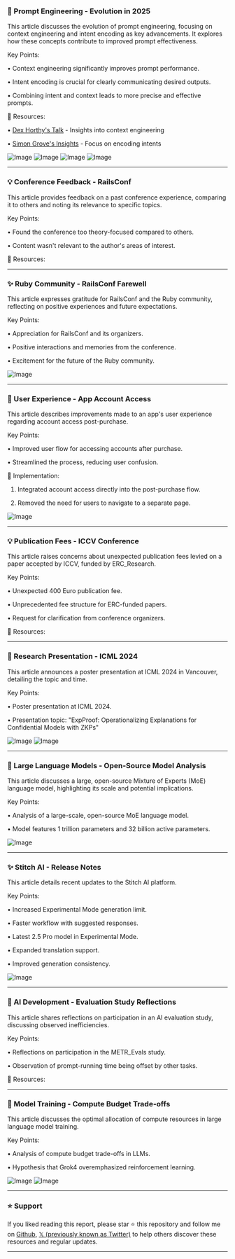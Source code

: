 ### 🤖 Prompt Engineering - Evolution in 2025

This article discusses the evolution of prompt engineering, focusing on context engineering and intent encoding as key advancements.  It explores how these concepts contribute to improved prompt effectiveness.


Key Points:

• Context engineering significantly improves prompt performance.


• Intent encoding is crucial for clearly communicating desired outputs.


• Combining intent and context leads to more precise and effective prompts.



🔗 Resources:

• [Dex Horthy's Talk](https://x.com/dexhorthy) -  Insights into context engineering

• [Simon Grove's Insights](https://x.com/sgrove) -  Focus on encoding intents

![Image](https://pbs.twimg.com/media/Gvl2g7mWoAAW8Ej?format=jpg&name=small)
![Image](https://pbs.twimg.com/media/GvlzOBvWEAMUxNj?format=jpg&name=240x240)
![Image](https://pbs.twimg.com/media/Gvl1SrRaQAAx2zi?format=jpg&name=120x120)
![Image](https://pbs.twimg.com/media/Gvl2EiObsAIC1DC?format=png&name=240x240)


---

### 💡 Conference Feedback - RailsConf

This article provides feedback on a past conference experience, comparing it to others and noting its relevance to specific topics.


Key Points:

• Found the conference too theory-focused compared to others.


•  Content wasn't relevant to the author's areas of interest.



🔗 Resources:


---

### ✨ Ruby Community - RailsConf Farewell

This article expresses gratitude for RailsConf and the Ruby community, reflecting on positive experiences and future expectations.


Key Points:

•  Appreciation for RailsConf and its organizers.


•  Positive interactions and memories from the conference.


•  Excitement for the future of the Ruby community.


![Image](https://pbs.twimg.com/media/GvrQgArXkAAwAhv?format=jpg&name=small)


---

### 🚀 User Experience - App Account Access

This article describes improvements made to an app's user experience regarding account access post-purchase.


Key Points:

• Improved user flow for accessing accounts after purchase.


• Streamlined the process, reducing user confusion.



🚀 Implementation:

1. Integrated account access directly into the post-purchase flow.


2. Removed the need for users to navigate to a separate page.



![Image](https://pbs.twimg.com/media/Gvp7swpXIAAEwjI?format=jpg&name=small)


---

### 💡 Publication Fees - ICCV Conference

This article raises concerns about unexpected publication fees levied on a paper accepted by ICCV, funded by ERC_Research.


Key Points:

•  Unexpected 400 Euro publication fee.


•  Unprecedented fee structure for ERC-funded papers.


•  Request for clarification from conference organizers.


🔗 Resources:


---

### 🚀 Research Presentation - ICML 2024

This article announces a poster presentation at ICML 2024 in Vancouver, detailing the topic and time.


Key Points:

• Poster presentation at ICML 2024.


•  Presentation topic: "ExpProof: Operationalizing Explanations for Confidential Models with ZKPs"



![Image](https://pbs.twimg.com/media/GvgfKShXoAAMBEv?format=jpg&name=large)
![Image](https://pbs.twimg.com/media/GvgfgzaW4AA_1O-?format=jpg&name=small)


---

### 🤖 Large Language Models - Open-Source Model Analysis

This article discusses a large, open-source Mixture of Experts (MoE) language model, highlighting its scale and potential implications.


Key Points:

•  Analysis of a large-scale, open-source MoE language model.


•  Model features 1 trillion parameters and 32 billion active parameters.



![Image](https://pbs.twimg.com/media/GvldjKMXEAAAJ1Z?format=jpg&name=small)


---

### ✨ Stitch AI - Release Notes

This article details recent updates to the Stitch AI platform.


Key Points:

• Increased Experimental Mode generation limit.


• Faster workflow with suggested responses.


•  Latest 2.5 Pro model in Experimental Mode.


•  Expanded translation support.


•  Improved generation consistency.



![Image](https://pbs.twimg.com/media/GvlvV18WcAA1e78?format=jpg&name=small)


---

### 🤖 AI Development - Evaluation Study Reflections

This article shares reflections on participation in an AI evaluation study, discussing observed inefficiencies.


Key Points:

•  Reflections on participation in the METR_Evals study.


•  Observation of prompt-running time being offset by other tasks.



🔗 Resources:


---

### 🤖 Model Training - Compute Budget Trade-offs

This article discusses the optimal allocation of compute resources in large language model training.


Key Points:

•  Analysis of compute budget trade-offs in LLMs.


•  Hypothesis that Grok4 overemphasized reinforcement learning.



![Image](https://pbs.twimg.com/media/GvilGeaWIAAvf5z?format=jpg&name=small)
![Image](https://pbs.twimg.com/media/GvilGdyakAQ_1Ef?format=jpg&name=small)


---

### ⭐️ Support

If you liked reading this report, please star ⭐️ this repository and follow me on [Github](https://github.com/Drix10), [𝕏 (previously known as Twitter)](https://x.com/DRIX_10_) to help others discover these resources and regular updates.

---